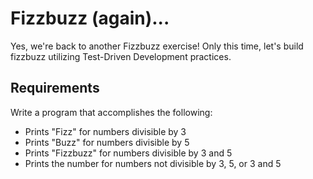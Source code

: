 # Fizzbuzz (again)...
Yes, we're back to another Fizzbuzz exercise! Only this time, let's build fizzbuzz utilizing Test-Driven Development practices.

## Requirements
Write a program that accomplishes the following:
- Prints "Fizz" for numbers divisible by 3
- Prints "Buzz" for numbers divisible by 5
- Prints "Fizzbuzz" for numbers divisible by 3 and 5
- Prints the number for numbers not divisible by 3, 5, or 3 and 5